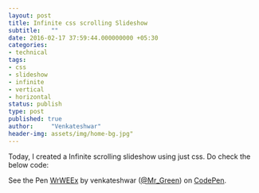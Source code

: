 ```yaml
---
layout: post
title: Infinite css scrolling Slideshow
subtitle:   ""
date: 2016-02-17 37:59:44.000000000 +05:30
categories:
- technical
tags:
- css
- slideshow
- infinite
- vertical
- horizontal
status: publish
type: post
published: true
author:     "Venkateshwar"
header-img: assets/img/home-bg.jpg"
---
```


Today, I created a Infinite scrolling slideshow using just css. Do check the below code:

<p data-height="268" data-theme-id="1592" data-slug-hash="WrWEEx" data-default-tab="result" data-user="Mr_Green" class='codepen'>See the Pen <a href='http://codepen.io/Mr_Green/pen/WrWEEx/'>WrWEEx</a> by venkateshwar (<a href='http://codepen.io/Mr_Green'>@Mr_Green</a>) on <a href='http://codepen.io'>CodePen</a>.</p>
<script async src="//assets.codepen.io/assets/embed/ei.js"></script>
